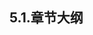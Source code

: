 
## 5.1.章节大纲
	
<Markmap localtion="/enhance/markmap/environment/centos/centos7/chapter/centos7-outline5-chapter5.html"/>
